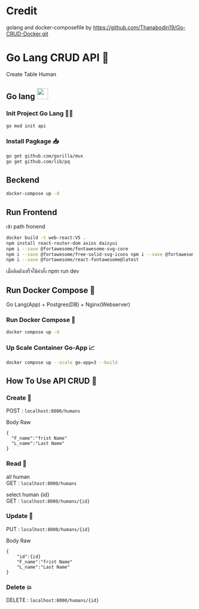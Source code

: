 # Credit
golang and docker-composefile by https://github.com/Thanabodin19/Go-CRUD-Docker.git

# Go Lang CRUD API 🚀
Create Table Human

## Go lang <img src="./img/golang.png" width=30 height=30>
### Init Project Go Lang 🧑‍💻
```bash
go mod init api
```
### Install Pagkage 📥
```bash
go get github.com/gorilla/mux
go get github.com/lib/pq
```
## Beckend
```bash
docker-compose up -d
```
## Run Frontend

เข้า path fronend
```bash
docker build -t web-react:V5 .   
npm install react-router-dom axios daisyui
npm i --save @fortawesome/fontawesome-svg-core
npm i --save @fortawesome/free-solid-svg-icons npm i --save @fortawesome/free-regular-svg-icons npm i --save @fortawesome/free-brands-svg-icons
npm i --save @fortawesome/react-fontawesome@latest
```
เมื่อติดตังเสร็จใช้คำสั่ง npm run dev

## Run Docker Compose 🐳 
Go Lang(App) + Postgres(DB) + Nginx(Webserver)

### Run Docker Compose 💨
```bash
docker compose up -d 
```
### Up Scale Container Go-App 📈
```bash
docker compose up --scale go-app=3 --build
```

## How To Use API CRUD 📃

### Create 🔨
POST : ```localhost:8000/humans```

Body Raw
```
{
  "F_name":"frist Name"  
  "L_name":"Last Name"  
}
```
### Read 📖
all human\
GET : ```localhost:8000/humans```

select human {id}\
GET : ```localhost:8000/humans/{id}```

### Update 📝
PUT : ```localhost:8000/humans/{id}```

Body Raw
```
{
    "id":{id}
    "F_name":"frist Name"  
    "L_name":"Last Name"  
}
```

### Delete 💥
DELETE : ```localhost:8000/humans/{id}```
